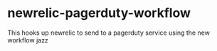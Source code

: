 # newrelic-pagerduty-workflow

This hooks up newrelic to send to a pagerduty service using the new workflow jazz
